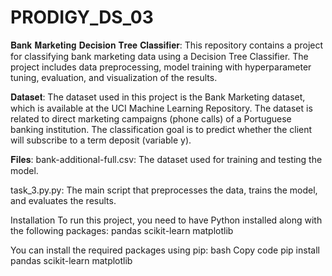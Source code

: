 # PRODIGY_DS_03
𝐁𝐚𝐧𝐤 𝐌𝐚𝐫𝐤𝐞𝐭𝐢𝐧𝐠 𝐃𝐞𝐜𝐢𝐬𝐢𝐨𝐧 𝐓𝐫𝐞𝐞 𝐂𝐥𝐚𝐬𝐬𝐢𝐟𝐢𝐞𝐫:
This repository contains a project for classifying bank marketing data using a Decision Tree Classifier. The project includes data preprocessing, model training with hyperparameter tuning, evaluation, and visualization of the results.

𝐃𝐚𝐭𝐚𝐬𝐞𝐭:
The dataset used in this project is the Bank Marketing dataset, which is available at the UCI Machine Learning Repository. The dataset is related to direct marketing campaigns (phone calls) of a Portuguese banking institution. The classification goal is to predict whether the client will subscribe to a term deposit (variable y).

𝐅𝐢𝐥𝐞𝐬:
bank-additional-full.csv: The dataset used for training and testing the model.

task_3.py.py: The main script that preprocesses the data, trains the model, and evaluates the results.

Installation
To run this project, you need to have Python installed along with the following packages:
pandas
scikit-learn
matplotlib

You can install the required packages using pip:
bash
Copy code
pip install pandas scikit-learn matplotlib
